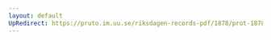 ```yaml
---
layout: default
UpRedirect: https://pruto.im.uu.se/riksdagen-records-pdf/1878/prot-1878--ak--046/prot-1878--ak--046_015.pdf
---
```

